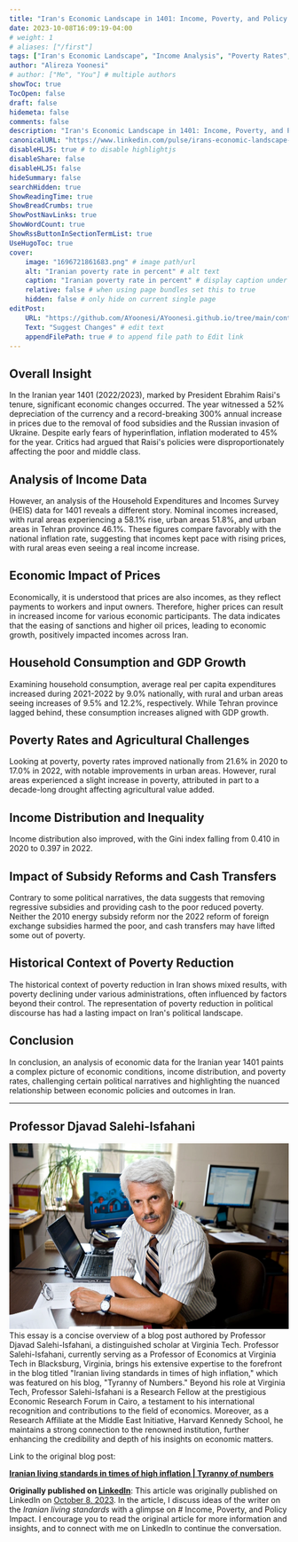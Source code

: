 ```yaml
---
title: "Iran's Economic Landscape in 1401: Income, Poverty, and Policy Impact"
date: 2023-10-08T16:09:19-04:00
# weight: 1
# aliases: ["/first"]
tags: ["Iran's Economic Landscape", "Income Analysis", "Poverty Rates", "Economic Policy Impact", "1401 Iranian Year", "Currency Depreciation", "Inflation", "Rural Incomes", "Urban Incomes", "Tehran Province", "Economic Growth", "Household Expenditures", "Income Distribution", "Gini Index", "Subsidy Reform", "Cash Transfers", "Political Narratives", "Professor Djavad Salehi-Isfahani", "Virginia Tech", "Economic Research Forum", "Middle East Initiative", "Economic Realities", "Data Insights", "Iran Economy", "Iran", "Economy", "Economic Analysis", "Data Insights"]
author: "Alireza Yoonesi"
# author: ["Me", "You"] # multiple authors
showToc: true
TocOpen: false
draft: false
hidemeta: false
comments: false
description: "Iran's Economic Landscape in 1401: Income, Poverty, and Policy Impact Exploring the intricate dynamics of Iran's economic landscape during the challenging year of 1401 (2022/2023), this essay sheds light on the impacts of significant currency depreciation and skyrocketing prices. Contrary to early fears of hyperinflation, the data paints a different picture, showcasing how nominal incomes rose, particularly in rural and urban areas, aligning with the national inflation rate. As we delve into the #economics of it, we see that higher prices also translate into increased incomes, influenced by factors like the easing of sanctions and surging oil prices, which bolstered economic growth. The essay underscores the importance of data-backed analysis in understanding economic realities and dispelling misconceptions. Moreover, it offers valuable insights into income distribution, poverty rates, and the influence of economic policies on political discourse."
canonicalURL: "https://www.linkedin.com/pulse/irans-economic-landscape-1401-income-poverty-policy-impact-yoonesi"
disableHLJS: true # to disable highlightjs
disableShare: false
disableHLJS: false
hideSummary: false
searchHidden: true
ShowReadingTime: true
ShowBreadCrumbs: true
ShowPostNavLinks: true
ShowWordCount: true
ShowRssButtonInSectionTermList: true
UseHugoToc: true
cover:
    image: "1696721861683.png" # image path/url
    alt: "Iranian poverty rate in percent" # alt text
    caption: "Iranian poverty rate in percent" # display caption under cover
    relative: false # when using page bundles set this to true
    hidden: false # only hide on current single page
editPost:
    URL: "https://github.com/AYoonesi/AYoonesi.github.io/tree/main/content"
    Text: "Suggest Changes" # edit text
    appendFilePath: true # to append file path to Edit link
---
```


## Overall Insight

In the Iranian year 1401 (2022/2023), marked by President Ebrahim Raisi's tenure, significant economic changes occurred. The year witnessed a 52% depreciation of the currency and a record-breaking 300% annual increase in prices due to the removal of food subsidies and the Russian invasion of Ukraine. Despite early fears of hyperinflation, inflation moderated to 45% for the year. Critics had argued that Raisi's policies were disproportionately affecting the poor and middle class.

## Analysis of Income Data

However, an analysis of the Household Expenditures and Incomes Survey (HEIS) data for 1401 reveals a different story. Nominal incomes increased, with rural areas experiencing a 58.1% rise, urban areas 51.8%, and urban areas in Tehran province 46.1%. These figures compare favorably with the national inflation rate, suggesting that incomes kept pace with rising prices, with rural areas even seeing a real income increase.

## Economic Impact of Prices

Economically, it is understood that prices are also incomes, as they reflect payments to workers and input owners. Therefore, higher prices can result in increased income for various economic participants. The data indicates that the easing of sanctions and higher oil prices, leading to economic growth, positively impacted incomes across Iran.

## Household Consumption and GDP Growth

Examining household consumption, average real per capita expenditures increased during 2021-2022 by 9.0% nationally, with rural and urban areas seeing increases of 9.5% and 12.2%, respectively. While Tehran province lagged behind, these consumption increases aligned with GDP growth.

## Poverty Rates and Agricultural Challenges

Looking at poverty, poverty rates improved nationally from 21.6% in 2020 to 17.0% in 2022, with notable improvements in urban areas. However, rural areas experienced a slight increase in poverty, attributed in part to a decade-long drought affecting agricultural value added.

## Income Distribution and Inequality

Income distribution also improved, with the Gini index falling from 0.410 in 2020 to 0.397 in 2022.

## Impact of Subsidy Reforms and Cash Transfers

Contrary to some political narratives, the data suggests that removing regressive subsidies and providing cash to the poor reduced poverty. Neither the 2010 energy subsidy reform nor the 2022 reform of foreign exchange subsidies harmed the poor, and cash transfers may have lifted some out of poverty.

## Historical Context of Poverty Reduction

The historical context of poverty reduction in Iran shows mixed results, with poverty declining under various administrations, often influenced by factors beyond their control. The representation of poverty reduction in political discourse has had a lasting impact on Iran's political landscape.

## Conclusion

In conclusion, an analysis of economic data for the Iranian year 1401 paints a complex picture of economic conditions, income distribution, and poverty rates, challenging certain political narratives and highlighting the nuanced relationship between economic policies and outcomes in Iran.

---

## Professor Djavad Salehi-Isfahani

![](10548djavad-jpg.webp)
This essay is a concise overview of a blog post authored by Professor Djavad Salehi-Isfahani, a distinguished scholar at Virginia Tech. Professor Salehi-Isfahani, currently serving as a Professor of Economics at Virginia Tech in Blacksburg, Virginia, brings his extensive expertise to the forefront in the blog titled "Iranian living standards in times of high inflation," which was featured on his blog, "Tyranny of Numbers." Beyond his role at Virginia Tech, Professor Salehi-Isfahani is a Research Fellow at the prestigious Economic Research Forum in Cairo, a testament to his international recognition and contributions to the field of economics. Moreover, as a Research Affiliate at the Middle East Initiative, Harvard Kennedy School, he maintains a strong connection to the renowned institution, further enhancing the credibility and depth of his insights on economic matters.

Link to the original blog post:

**[Iranian living standards in times of high inflation | Tyranny of numbers](https://djavadsalehi.com/2023/10/07/iranian-living-standards-in-times-of-high-inflation/)**

**Originally published on [LinkedIn](https://linkedin.com/in/AYoonesi)**: This article was originally published on LinkedIn on [October 8, 2023](https://www.linkedin.com/pulse/irans-economic-landscape-1401-income-poverty-policy-impact-yoonesi). In the article, I discuss ideas of the writer on the *Iranian living standards* with a glimpse on # Income, Poverty, and Policy Impact. I encourage you to read the original article for more information and insights, and to connect with me on LinkedIn to continue the conversation.